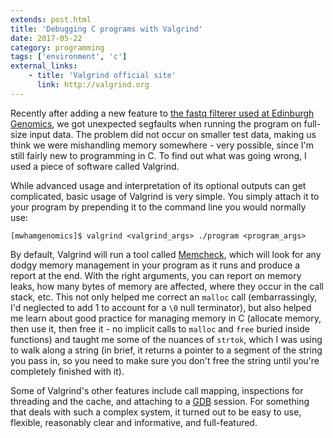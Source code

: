 ```yaml
---
extends: post.html
title: 'Debugging C programs with Valgrind'
date: 2017-05-22
category: programming
tags: ['environment', 'c']
external_links:
    - title: 'Valgrind official site'
      link: http://valgrind.org
---
```


Recently after adding a new feature to
[the fastq filterer used at Edinburgh Genomics](https://github.com/EdinburghGenomics/Fastq-Filterer), we got unexpected
segfaults when running the program on full-size input data. The problem did not occur on smaller test data, making us
think we were mishandling memory somewhere - very possible, since I'm still fairly new to programming in C. To find out
what was going wrong, I used a piece of software called Valgrind.

While advanced usage and interpretation of its optional outputs can get complicated, basic usage of Valgrind is very
simple. You simply attach it to your program by prepending it to the command line you would normally use:

    [mwhamgenomics]$ valgrind <valgrind_args> ./program <program_args>

By default, Valgrind will run a tool called [Memcheck](http://valgrind.org/docs/manual/mc-manual.html), which will look
for any dodgy memory management in your program as it runs and produce a report at the end. With the right arguments,
you can report on memory leaks, how many bytes of memory are affected, where they occur in the call stack, etc. This not
only helped me correct an `malloc` call (embarrassingly, I'd neglected to add 1 to account for a `\0` null terminator),
but also helped me learn about good practice for managing memory in C (allocate memory, then use it, then free it - no
implicit calls to `malloc` and `free` buried inside functions) and taught me some of the nuances of `strtok`, which I
was using to walk along a string (in brief, it returns a pointer to a segment of the string you pass in, so you need to
make sure you don't free the string until you're completely finished with it).

Some of Valgrind's other features include call mapping, inspections for threading and the cache, and attaching to a
[GDB](https://www.gnu.org/software/gdb) session. For something that deals with such a complex system, it turned out to
be easy to use, flexible, reasonably clear and informative, and full-featured.
